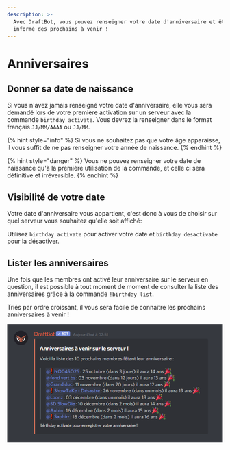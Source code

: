 ```yaml
---
description: >-
  Avec DraftBot, vous pouvez renseigner votre date d'anniversaire et être
  informé des prochains à venir !
---
```


# Anniversaires

## **Donner sa date de naissance**

Si vous n'avez jamais renseigné votre date d'anniversaire, elle vous sera demandé lors de votre première activation sur un serveur avec la commande `birthday activate`. Vous devrez la renseigner dans le format français `JJ/MM/AAAA` ou `JJ/MM`. 

{% hint style="info" %}
Si vous ne souhaitez pas que votre âge apparaisse, il vous suffit de ne pas renseigner votre année de naissance. 
{% endhint %}

{% hint style="danger" %}
Vous ne pouvez renseigner votre date de naissance qu'à la première utilisation de la commande, et celle ci sera définitive et irréversible. 
{% endhint %}

## Visibilité de votre date

Votre date d'anniversaire vous appartient, c'est donc à vous de choisir sur quel serveur vous souhaitez qu'elle soit affiché: 

Utilisez  `birthday activate` pour activer votre date et `birthday desactivate` pour la désactiver.

## Lister les anniversaires

Une fois que les membres ont activé leur anniversaire sur le serveur en question, il est possible à tout moment de moment de consulter la liste des anniversaires grâce à la commande `!birthday list`.

Triés par ordre croissant, il vous sera facile de connaitre les prochains anniversaires à venir !

![](../.gitbook/assets/image%20%2829%29.png)



